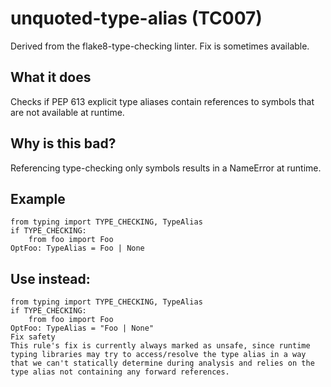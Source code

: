 # unquoted-type-alias (TC007)
Derived from the flake8-type-checking linter.
Fix is sometimes available.
## What it does
Checks if PEP 613 explicit type aliases contain references to
symbols that are not available at runtime.
## Why is this bad?
Referencing type-checking only symbols results in a NameError at runtime.
## Example
```
from typing import TYPE_CHECKING, TypeAlias
if TYPE_CHECKING:
    from foo import Foo
OptFoo: TypeAlias = Foo | None
```
## Use instead:
```
from typing import TYPE_CHECKING, TypeAlias
if TYPE_CHECKING:
    from foo import Foo
OptFoo: TypeAlias = "Foo | None"
Fix safety
This rule's fix is currently always marked as unsafe, since runtime
typing libraries may try to access/resolve the type alias in a way
that we can't statically determine during analysis and relies on the
type alias not containing any forward references.
```